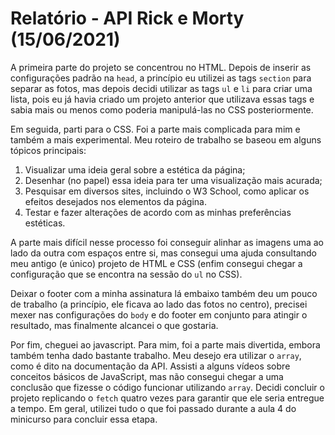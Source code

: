 # Relatório - API Rick e Morty (15/06/2021)

A primeira parte do projeto se concentrou no HTML. Depois de inserir as configurações padrão na `head`, a princípio eu utilizei as tags `section` para separar as fotos, mas depois decidi utilizar as tags `ul` e `li` para criar uma lista, pois eu já havia criado um projeto anterior que utilizava essas tags e sabia mais ou menos como poderia manipulá-las no CSS posteriormente. 

Em seguida, parti para o CSS. Foi a parte mais complicada para mim e também a mais experimental. Meu roteiro de trabalho se baseou em alguns tópicos principais:

1. Visualizar uma ideia geral sobre a estética da página; 
2. Desenhar (no papel) essa ideia para ter uma visualização mais acurada; 
3. Pesquisar em diversos sites, incluindo o W3 School, como aplicar os efeitos desejados nos elementos da página. 
4. Testar e fazer alterações de acordo com as minhas preferências estéticas.
 
A parte mais difícil nesse processo foi conseguir alinhar as imagens uma ao lado da outra com espaços entre si, mas consegui uma ajuda consultando meu antigo (e único) projeto de HTML e CSS (enfim consegui chegar a configuração que se encontra na sessão do `ul` no CSS). 

Deixar o footer com a minha assinatura lá embaixo também deu um pouco de trabalho (a princípio, ele ficava ao lado das fotos no centro), precisei mexer nas configurações do `body` e do footer em conjunto para atingir o resultado, mas finalmente alcancei o que gostaria. 

Por fim, cheguei ao javascript. Para mim, foi a parte mais divertida, embora também tenha dado bastante trabalho. Meu desejo era utilizar o `array`, como é dito na documentação da API. Assisti a alguns vídeos sobre conceitos básicos de JavaScript, mas não consegui chegar a uma conclusão que fizesse o código funcionar utilizando `array`. Decidi concluir o projeto replicando o `fetch` quatro vezes para garantir que ele seria entregue a tempo. Em geral, utilizei tudo o que foi passado durante a aula 4 do minicurso para concluir essa etapa. 

